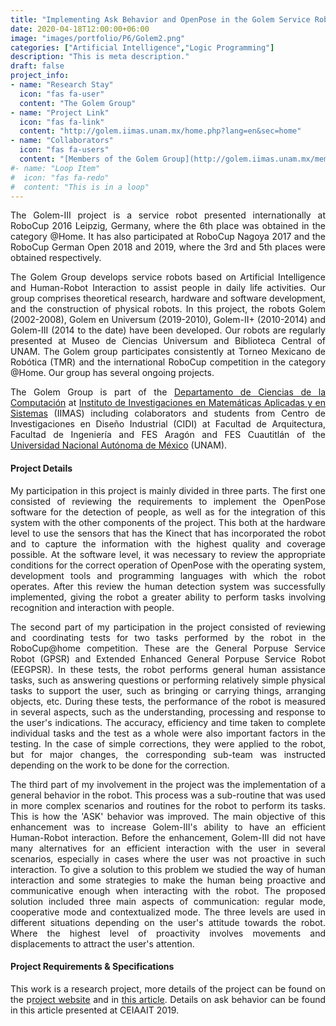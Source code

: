 ```yaml
---
title: "Implementing Ask Behavior and OpenPose in the Golem Service Robot"
date: 2020-04-18T12:00:00+06:00
image: "images/portfolio/P6/Golem2.png"
categories: ["Artificial Intelligence","Logic Programming"]
description: "This is meta description."
draft: false
project_info:
- name: "Research Stay"
  icon: "fas fa-user"
  content: "The Golem Group"
- name: "Project Link"
  icon: "fas fa-link"
  content: "http://golem.iimas.unam.mx/home.php?lang=en&sec=home"
- name: "Collaborators"
  icon: "fas fa-users"
  content: "[Members of the Golem Group](http://golem.iimas.unam.mx/member.php?lang=en&sec=member)"
#- name: "Loop Item"
#  icon: "fas fa-redo"
#  content: "This is in a loop"
---
```

<div style="text-align: justify">

The Golem-III project is a service robot presented internationally at RoboCup 2016 Leipzig, Germany, where the 6th place was obtained in the category \@Home. It has also participated at RoboCup Nagoya 2017 and the RoboCup German Open 2018 and 2019, where the 3rd and 5th places were obtained respectively.

The Golem Group develops service robots based on Artificial Intelligence and Human-Robot Interaction to assist people in daily life activities. Our group comprises theoretical research, hardware and software development, and the construction of physical robots. In this project, the robots Golem (2002-2008), Golem en Universum (2019-2010), Golem-II+ (2010-2014) and Golem-III (2014 to the date) have been developed. Our robots are regularly presented at Museo de Ciencias Universum and Biblioteca Central of UNAM. The Golem group participates consistently at Torneo Mexicano de Robótica (TMR) and the international RoboCup competition in the category \@Home. Our group has several ongoing projects.

The Golem Group is part of the [Departamento de Ciencias de la Computación](http://turing.iimas.unam.mx/) at [Instituto de Investigaciones en Matemáticas Aplicadas y en Sistemas](http://www.iimas.unam.mx/) (IIMAS) including colaborators and students from Centro de Investigaciones en Diseño Industrial (CIDI) at Facultad de Arquitectura, Facultad de Ingeniería and FES Aragón and FES Cuautitlán of the [Universidad Nacional Autónoma de México](http://unam.mx/) (UNAM).

#### Project Details

My participation in this project is mainly divided in three parts. The first one consisted of reviewing the requirements to implement the OpenPose software for the detection of people, as well as for the integration of this system with the other components of the project. This both at the hardware level to use the sensors that has the Kinect that has incorporated the robot and to capture the information with the highest quality and coverage possible. At the software level, it was necessary to review the appropriate conditions for the correct operation of OpenPose with the operating system, development tools and programming languages with which the robot operates. After this review the human detection system was successfully implemented, giving the robot a greater ability to perform tasks involving recognition and interaction with people.  

The second part of my participation in the project consisted of reviewing and coordinating tests for two tasks performed by the robot in the RoboCup@home competition. These are the General Porpuse Service Robot (GPSR) and Extended Enhanced General Porpuse Service Robot (EEGPSR). In these tests, the robot performs general human assistance tasks, such as answering questions or performing relatively simple physical tasks to support the user, such as bringing or carrying things, arranging objects, etc. During these tests, the performance of the robot is measured in several aspects, such as the understanding, processing and response to the user's indications. The accuracy, efficiency and time taken to complete individual tasks and the test as a whole were also important factors in the testing. In the case of simple corrections, they were applied to the robot, but for major changes, the corresponding sub-team was instructed depending on the work to be done for the correction.

The third part of my involvement in the project was the implementation of a general behavior in the robot. This process was a sub-routine that was used in more complex scenarios and routines for the robot to perform its tasks. This is how the 'ASK' behavior was improved. The main objective of this enhancement was to increase Golem-III's ability to have an efficient Human-Robot interaction. Before the enhancement, Golem-III did not have many alternatives for an efficient interaction with the user in several scenarios, especially in cases where the user was not proactive in such interaction. To give a solution to this problem we studied the way of human interaction and some strategies to make the human being proactive and communicative enough when interacting with the robot. The proposed solution included three main aspects of communication: regular mode, cooperative mode and contextualized mode. The three levels are used in different situations depending on the user's attitude towards the robot. Where the highest level of proactivity involves movements and displacements to attract the user's attention.

<!--- Mi participación en este proyecto se divide principalmente en tres partes. La primera consistió en revisar los requerimientos para implementar el software de OpenPose para la detección de personas, así como para la integración de dicho sistema con los demas componentes del proyecto. Esto tanto a nivel de hardware para utilizar los sensores que tiene el Kinect que tiene incorporado el robot y poder capturar la información con la mayor calidad y cobertura posible. A nivel de software se debia de revisar que se tuviesen las condiciones adecuadas para el funcionamiento correcto de OpenPose con el sistema operativo, las herramientas de desarrollo y los lenguajes de programación con las que opera el robot. Después de esta revisión el sistema de detección de personas fue implementado con exito, brindando al robot una mayor capacidad de llevar acabo taréas que involucran el reconocimeinto y la interacción con personas.  

La segunda parte de mi participación en el proyecto consistió en la revisión y coordinación de pruebas para dos tareaa que realiza el robot en la competencia Robo \@home. Estas son las de General Porpuse Service Robot (GPSR) y Extended Enhanced General Porpuse Service Robot (EEGPSR). En estas pruebas el robot realiza tareas generales de sistencia a los humanos, tal como resolver dudas o realizar tareas físicas relativamente sencillas de apoyo al usuario, como traer o llevar cosas, acomodar objetos, etc. Durante estas pruebas se media el desempeño del robot en varios aspectos, como el entendimiento  procesamiento y respuesta emitida ante las indicaciones del usuario. La precision, eficiencia y tiempo en que se completaban las tares individuales y la prueba en su totalidad también eran factores de importancia a la hora de realizar las pruebas. En caso de correcciones sencillas se aplicaban que se tuviesen que hacer al robot, pero para cambios mayores se indicaba al sub-equipo correspondiente dependiendo del trabajo que se tenia que realizar para la corrección.

La tercera parte de mi participación en el proyecto fue la implementación de un comportamiento general en el robot. Este proceso era una sub-rutina que era utilizada en escenarios y rutinas mas complejas para que el robot llevara acabo sus tareas. Así fue como se realizo una mejora a la conducta 'ASK'. El objetivo de esta mejora tenia por objetivo principal el incrementar la capacidad de Golem-III de tener una interacción Humano-Robot eficiente. Antes de ka mejora Golem-III no contaba con muchas alternativas para una eficiente interacción con el usuario en diversos escenarios, especialmente en casos donde el usuario no era proactivo en dicha interacción. Para dar una solución a esta problmatica de estudio la forma de interacción humana y algunas estrategias para buscar que el humano fuera lo suficientemente proactivo y comunicativo a la hora de interactuar con el robot. La solución propuesta incluia tres principales vertientes de comunicación: modo regular, modo cooperatico y modo contextualizado. Los tres niveles se utilizan en diferentes situaciones dependiendo de la actitud del usuario ante el robot. Donde el nivel mas alto de proactividad involucra movimientos y desplazamientos para llamar la atención del usuario. -->

#### Project Requirements & Specifications

This work is a research project, more details of the project can be found on the p[roject website](http://golem.iimas.unam.mx/home.php?lang=en&sec=home) and in [this article](https://scholar.google.nl/scholar?oi=bibs&cluster=16368582091687832750&btnI=1&hl=fr). Details on ask behavior can be found in this article presented at CEIAAIT 2019. </div>
